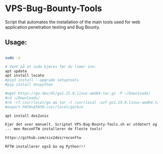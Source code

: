 # VPS-Bug-Bounty-Tools

Script that automates the installation of the main tools used for web application penetration testing and Bug Bounty.

## Usage:
```bash

sudo -s

# Vent på at sudo kjøres før du limer inn:
apt update
apt install locate
#pip3 install --upgrade setuptools
#pip install dnspython

#wget https://go.dev/dl/go1.25.0.linux-amd64.tar.gz -P ~/Downloads/
#cd ~/Downloads/
#rm -rf /usr/local/go && tar -C /usr/local -xzf go1.25.0.linux-amd64.tar.gz
#export PATH=$PATH:/usr/local/go/bin

apt install dos2unix

Kjør det over manuelt. Scriptet VPS-Bug-Bounty-Tools.sh er utdatert og lager trøbbel. Installer derfor alle tools manuelt. 
... men ReconFTW installerer de fleste tools!

https://github.com/six2dez/reconftw

RFTW installerer også Go og Python!!!
